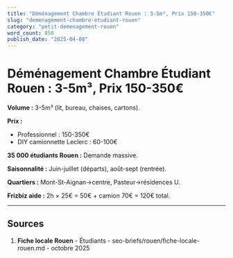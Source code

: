 ```yaml
---
title: "Déménagement Chambre Étudiant Rouen : 3-5m³, Prix 150-350€"
slug: "demenagement-chambre-etudiant-rouen"
category: "petit-demenagement-rouen"
word_count: 850
publish_date: "2025-04-08"
---
```


# Déménagement Chambre Étudiant Rouen : 3-5m³, Prix 150-350€

**Volume :** 3-5m³ (lit, bureau, chaises, cartons).

**Prix :**
- Professionnel : 150-350€
- DIY camionnette Leclerc : 60-100€

**35 000 étudiants Rouen :** Demande massive.

**Saisonnalité :** Juin-juillet (départs), août-sept (rentrée).

**Quartiers :** Mont-St-Aignan→centre, Pasteur→résidences U.

**Frizbiz aide :** 2h × 25€ = 50€ + camion 70€ = 120€ total.

---

## Sources

1. **Fiche locale Rouen** - Étudiants - seo-briefs/rouen/fiche-locale-rouen.md - octobre 2025

